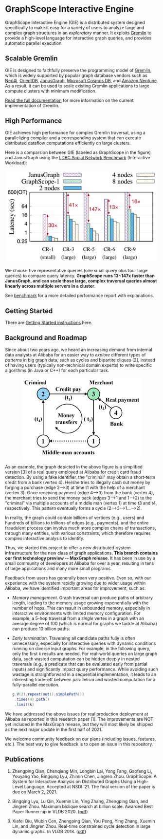 # GraphScope Interactive Engine

GraphScope Interactive Engine (GIE) is a distributed system designed specifically to make it easy for a variety of users to analyze large and complex graph structures in an *exploratory* manner.  It exploits [Gremlin](http://tinkerpop.apache.org/) to provide a high-level language for interactive graph queries, and provides automatic parallel execution.


## Scalable Gremlin

GIE is designed to faithfully preserve the programming model of [Gremlin](http://tinkerpop.apache.org/), which is widely supported by popular graph database vendors such as [Neo4j](https://neo4j.com/), [OrientDB](https://www.orientdb.org/), [JanusGraph](https://janusgraph.org/), [Microsoft Cosmos DB](https://azure.microsoft.com/en-us/services/cosmos-db/), and [Amazon Neptune](https://aws.amazon.com/neptune/).  As a result, it can be used to scale existing Gremlin applications to large compute clusters with minimum modification.

[Read the full documentation](https://graphscope.io/docs/interactive_engine.html) for more information on the current implementation of Gremlin.


## High Performance

GIE achieves high performance for complex Gremlin traversal, using a parallelizing compiler and a corresponding system that can execute distributed dataflow computations efficiently on large clusters.

Here is a comparsion between GIE (labeled as GraphScope in the figure) and JanusGraph using the [LDBC Social Network Benchmark](http://ldbcouncil.org/benchmarks/snb) (Interactive Workload):

<div align="center">
    <img src="benchmark/figures/summary.jpg" width="500" alt="summary-perf">
</div>

We choose five representative queries (one small query plus four large queries) to compare query latency.  **GraphScope runs 13~147x faster than JanusGraph, and can scale those large, complex traversal queries almost linearly across multiple servers in a cluster**.

See [benchmark](benchmark) for a more detailed performance report with explanations.


## Getting Started

There are [Getting Started instructions](https://graphscope.io/docs/interactive_engine.html#connecting-gremlin-within-python) here.


## <a name="background_roadmap"></a>Background and Roadmap

Since about two years ago, we heard an increasing demand from internal data analysts at Alibaba for an easier way to *explore* different types of *patterns* in big graph data, such as cycles and bipartite cliques [2], instead of having users (typically non-technical domain experts) to write specific algorithms (in Java or C++) for each particular task.

<div align="center">
    <img src="../docs/images/cycle_detection.png" width="400" alt="An example graph model for fraud detection.">
</div>

As an example, the graph depicted in the above figure is a simplified version [3] of a real query employed at Alibaba for credit card fraud detection.  By using a fake identifier, the "criminal" may obtain a short-term credit from a bank (vertex 4). He/she tries to illegally cash out money by forging a purchase (edge 2-->3) at time t1 with the help of a merchant (vertex 3).  Once receiving payment (edge 4-->3) from the bank (vertex 4), the merchant tries to send the money back (edges 3-->1 and 1-->2) to the "criminal" via multiple accounts of a middle man (vertex 1) at time t3 and t4, respectively.  This pattern eventually forms a cycle (2-->3-->1...-->2).

In reality, the graph could contain billions of vertices (e.g., users) and hundreds of billions to trillions of edges (e.g., payments), and the entire fraudulent process can involve much more complex chains of transactions, through many entities, with various constraints, which therefore requires complex interactive analysis to identify.

Thus, we started this project to offer a new distributed-system infrastructure for the new class of graph applications.  **This branch contains our first technology preview -- MaxGraph release**.  It has been in use by a small community of developers at Alibaba for over a year, resulting in tens of large applications and many more small programs.

Feedback from users has generally been very positive.  Even so, with our experience with the system rapidly growing due to wider usage within Alibaba, we have identified important areas for improvement, such as:

* *Memory management*. Graph traversal can produce paths of arbitrary length, leading to the memory usage growing exponentially with the number of hops.  This can result in unbounded memory, especially in interactive environments with limited memory configuration.  For example, a 5-hop traversal from a *single* vertex in a graph with an average degree of 100 (which is normal for graphs we tackle at Alibaba) can produce 10 billion paths.

* *Early termination*. Traversing all candidate paths fully is often unnecessary, especially for interactive queries with dynamic conditions running on diverse input graphs.  For example, in the following query, only the first k results are needed.  For real-world queries on large graph data, such wasted computation can be hidden deeply in nested traversals (e.g., a predicate that can be evaluated early from partial inputs) and significantly impact query performance.  While avoiding such wastage is straightforward in a sequential implementation, it leads to an interesting trade-off between parallelism and wasted computation for a fully-parallel execution.

    ```java
    g.V(2).repeat(out().simplePath())
     .times(4).path()
     .limit(k)
    ```

We have addressed the above issues for real production deployment at Alibaba as reported in this research paper [1].  The improvements are NOT yet included in the MaxGraph release, but they will most likely be shipped as the next major update in the first half of 2021.

We welcome community feedback on our plans (including issues, features, etc.).  The best way to give feedback is to open an issue in this repository.


## Publications

1. Zhengping Qian, Chenqiang Min, Longbin Lai, Yong Fang, Gaofeng Li, Youyang Yao, Bingqing Lyu, Zhimin Chen, Jingren Zhou.  GraphScope: A System for Interactive Analysis on Distributed Graphs Using a High-Level Language.  Accepted at NSDI ’21.  The final version of the paper is due on March 2, 2021.

2. Bingqing Lyu, Lu Qin, Xuemin Lin, Ying Zhang, Zhengping Qian, and Jingren Zhou.  Maximum biclique search at billion scale.  Awarded Best Paper Runner-up in VLDB 2020. ([pdf](http://www.vldb.org/pvldb/vol13/p1359-lyu.pdf))

3. Xiafei Qiu, Wubin Cen, Zhengping Qian, You Peng, Ying Zhang, Xuemin Lin, and Jingren Zhou.  Real-time constrained cycle detection in large dynamic graphs.  In VLDB 2018. ([pdf](http://www.vldb.org/pvldb/vol11/p1876-qiu.pdf))
